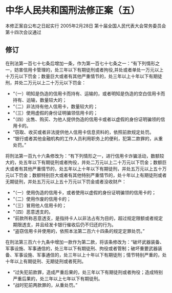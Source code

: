 # 中华人民共和国刑法修正案（五）
本修正案自公布之日起实行
2005年2月28日 第十届全国人民代表大会常务委员会第十四次会议通过
<!-- INFO END -->

## 修订

在刑法第一百七十七条后增加一条，作为第一百七十七条之一：“有下列情形之一，妨害信用卡管理的，处三年以下有期徒刑或者拘役,并处或者单处一万元以上十万元以下罚金；数量巨大或者有其他严重情节的，处三年以上十年以下有期徒刑，并处二万元以上二十万元以下罚金：
- “（一）明知是伪造的信用卡而持有、运输的，或者明知是伪造的空白信用卡而持有、运输，数量较大的；
- “（二）非法持有他人信用卡，数量较大的；
- “（三）使用虚假的身份证明骗领信用卡的；
- “（四）出售、购买、为他人提供伪造的信用卡或者以虚假的身份证明骗领的信用卡的。
- “窃取、收买或者非法提供他人信用卡信息资料的，依照前款规定处罚。
- “银行或者其他金融机构的工作人员利用职务上的便利，犯第二款罪的，从重处罚。”

将刑法第一百九十六条修改为：“有下列情形之一，进行信用卡诈骗活动，数额较大的，处五年以下有期徒刑或者拘役，并处二万元以上二十万元以下罚金；数额巨大或者有其他严重情节的，处五年以上十年以下有期徒刑，并处五万元以上五十万元以下罚金；数额特别巨大或者有其他特别严重情节的，处十年以上有期徒刑或者无期徒刑，并处五万元以上五十万元以下罚金或者没收财产：
- “（一）使用伪造的信用卡，或者使用以虚假的身份证明骗领的信用卡的；
- “（二）使用作废的信用卡的；
- “（三）冒用他人信用卡的；
- “（四）恶意透支的。
- “前款所称恶意透支，是指持卡人以非法占有为目的，超过规定限额或者规定期限透支，并且经发卡银行催收后仍不归还的行为。
- “盗窃信用卡并使用的，依照本法第二百六十四条的规定定罪处罚。”

在刑法第三百六十九条中增加一款作为第二款，将该条修改为：“破坏武器装备、军事设施、军事通信的，处三年以下有期徒刑、拘役或者管制；破坏重要武器装备、军事设施、军事通信的，处三年以上十年以下有期徒刑；情节特别严重的，处十年以上有期徒刑、无期徒刑或者死刑。
- “过失犯前款罪，造成严重后果的，处三年以下有期徒刑或者拘役；造成特别严重后果的，处三年以上七年以下有期徒刑。
- “战时犯前两款罪的，从重处罚。”